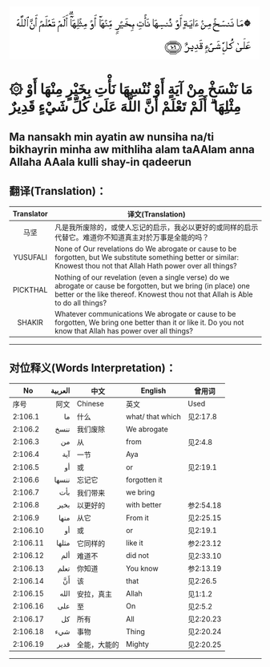![002:106](images/002_106.gif)

#   ۞ مَا نَنْسَخْ مِنْ آيَةٍ أَوْ نُنْسِهَا نَأْتِ بِخَيْرٍ مِنْهَا أَوْ مِثْلِهَا ۗ أَلَمْ تَعْلَمْ أَنَّ اللَّهَ عَلَىٰ كُلِّ شَيْءٍ قَدِيرٌ 

## Ma nansakh min ayatin aw nunsiha na/ti bikhayrin minha aw mithliha alam taAAlam anna Allaha AAala kulli shay-in qadeerun

## 翻译(Translation)：

| Translator | 译文(Translation)                                            |
|:----------:| ------------------------------------------------------------ |
| 马坚       | 凡是我所废除的，或使人忘记的启示，我必以更好的或同样的启示代替它。难道你不知道真主对於万事是全能的吗？ |
| YUSUFALI   | None of Our revelations do We abrogate or cause to be forgotten, but We substitute something better or similar: Knowest thou not that Allah Hath power over all things? |
| PICKTHAL   | Nothing of our revelation (even a single verse) do we abrogate or cause be forgotten, but we bring (in place) one better or the like thereof. Knowest thou not that Allah is Able to do all things? |
| SHAKIR     | Whatever communications We abrogate or cause to be forgotten, We bring one better than it or like it. Do you not know that Allah has power over all things? |

---

## 对位释义(Words Interpretation)：

| No       | العربية | 中文         | English          | 曾用词    |
| -------- | ------: | ------------ | ---------------- | --------- |
| 序号     |    阿文 | Chinese      | 英文             | Used      |
| 2:106.1  |      ما | 什么         | what/ that which | 见2:17.8  |
| 2:106.2  |    ننسخ | 我们废除     | We abrogate      |           |
| 2:106.3  |      من | 从           | from             | 见2:4.8   |
| 2:106.4  |     آية | 一节         | Aya              |           |
| 2:106.5  |      أو | 或           | or               | 见2:19.1  |
| 2:106.6  |   ننسها | 忘记它       | forgotten it     |           |
| 2:106.7  |     بأت | 我们带来     | we bring         |           |
| 2:106.8  |    بخير | 以更好的     | with better      | 参2:54.18 |
| 2:106.9  |    منها | 从它         | From it          | 见2:25.15 |
| 2:106.10 |      أو | 或           | or               | 见2:19.1  |
| 2:106.11 |   مثلها | 它同样的     | like it          | 参2:23.12 |
| 2:106.12 |     ألم | 难道不       | did not          | 见2:33.10 |
| 2:106.13 |    تعلم | 你知道       | You know         | 参2:13.19 |
| 2:106.14 |      أَنَّ | 该           | that             | 见2:26.5  |
| 2:106.15 |    الله | 安拉，真主   | Allah            | 见1:1.2   |
| 2:106.16 |     على | 至           | On               | 见2:5.2   |
| 2:106.17 |      كل | 所有         | All              | 见2:20.23 |
| 2:106.18 |     شيء | 事物         | Thing            | 见2:20.24 |
| 2:106.19 |    قدير | 全能，大能的 | Mighty           | 见2:20.25 |

---
